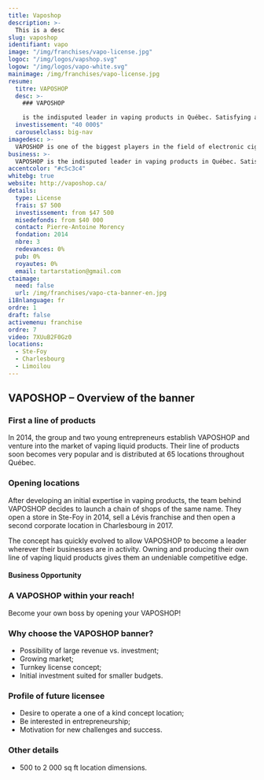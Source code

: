 ```yaml
---
title: Vaposhop
description: >-
  This is a desc
slug: vaposhop
identifiant: vapo
image: "/img/franchises/vapo-license.jpg"
logoc: "/img/logos/vapshop.svg"
logow: "/img/logos/vapo-white.svg"
mainimage: /img/franchises/vapo-license.jpg
resume:
  titre: VAPOSHOP
  desc: >-
    ### VAPOSHOP 

    is the indisputed leader in vaping products in Québec. Satisfying a growing demand for an equally growing market, its extensive product inventory offers distinctive quality products to answer every consumer’s expectations, both for new as for experienced users.   
  investissement: "40 000$"
  carouselclass: big-nav 
imagedesc: >-
  VAPOSHOP is one of the biggest players in the field of electronic cigarette products in Quebec City. Above: the Charlesbourg branch
business: >-
  VAPOSHOP is the indisputed leader in vaping products in Québec. Satisfying a growing demand for an equally growing market, its extensive product inventory offers distinctive quality products to answer every consumer’s expectations, both for new as for experienced users.  
accentcolor: "#c5c3c4"
whitebg: true
website: http://vaposhop.ca/
details:
  type: License
  frais: $7 500
  investissement: from $47 500 
  misedefonds: from $40 000
  contact: Pierre-Antoine Morency
  fondation: 2014
  nbre: 3
  redevances: 0%
  pub: 0%
  royautes: 0%
  email: tartarstation@gmail.com
ctaimage: 
  need: false
  url: /img/franchises/vapo-cta-banner-en.jpg
i18nlanguage: fr
ordre: 1
draft: false
activemenu: franchise
ordre: 7
video: 7XUuB2F0Gz0
locations:
  - Ste-Foy
  - Charlesbourg
  - Limoilou
---
```

## VAPOSHOP – Overview of the banner

### First a line of products 

In 2014, the group and two young entrepreneurs establish VAPOSHOP and venture into the market of vaping liquid products. Their line of products soon becomes very popular and is distributed at 65 locations throughout Québec.  

### Opening locations

After developing an initial expertise in vaping products, the team behind VAPOSHOP decides to launch a chain of shops of the same name. They open a store in Ste-Foy in 2014, sell a Lévis franchise and then open a second corporate location in Charlesbourg in 2017.

The concept has quickly evolved to allow VAPOSHOP to become a leader wherever their businesses are in activity. Owning and producing their own line of vaping liquid products gives them an undeniable competitive edge.

#### Business Opportunity 

### A VAPOSHOP within your reach!

Become your own boss by opening your VAPOSHOP! 

### Why choose the VAPOSHOP banner?

- Possibility of large revenue vs. investment;
- Growing market;
- Turnkey license concept; 
- Initial investment suited for smaller budgets. 

### Profile of future licensee 

- Desire to operate a one of a kind concept location;
- Be interested in entrepreneurship;
- Motivation for new challenges and success. 

### Other details 

- 500 to 2 000 sq ft location dimensions.

 


